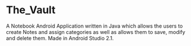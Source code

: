 # The_Vault
A Notebook Android Application written in Java which allows the users to create Notes and assign categories as well as allows them to save, modify and delete them. Made in Android Studio 2.1.
